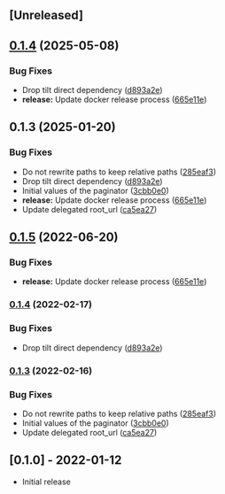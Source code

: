 ## [Unreleased]

## [0.1.4](https://github.com/pusewicz/statique/compare/v0.1.3...v0.1.4) (2025-05-08)


### Bug Fixes

* Drop tilt direct dependency ([d893a2e](https://github.com/pusewicz/statique/commit/d893a2e847e6317e6e7b80d1179ecd966e1bfc3a))
* **release:** Update docker release process ([665e11e](https://github.com/pusewicz/statique/commit/665e11e0a5b08ff94c5a96332961c98c3f5e5ce9))

## 0.1.3 (2025-01-20)


### Bug Fixes

* Do not rewrite paths to keep relative paths ([285eaf3](https://github.com/pusewicz/statique/commit/285eaf3446d7de2dba4fc3b55e7dd87b16092a04))
* Drop tilt direct dependency ([d893a2e](https://github.com/pusewicz/statique/commit/d893a2e847e6317e6e7b80d1179ecd966e1bfc3a))
* Initial values of the paginator ([3cbb0e0](https://github.com/pusewicz/statique/commit/3cbb0e0d680cae38e8cc65cde1299d0fca18a601))
* **release:** Update docker release process ([665e11e](https://github.com/pusewicz/statique/commit/665e11e0a5b08ff94c5a96332961c98c3f5e5ce9))
* Update delegated root_url ([ca5ea27](https://github.com/pusewicz/statique/commit/ca5ea273d9e636ed0481fa36fc298769a8697e95))

## [0.1.5](https://github.com/pusewicz/statique/compare/v0.1.4...v0.1.5) (2022-06-20)


### Bug Fixes

* **release:** Update docker release process ([665e11e](https://github.com/pusewicz/statique/commit/665e11e0a5b08ff94c5a96332961c98c3f5e5ce9))

### [0.1.4](https://github.com/pusewicz/statique/compare/v0.1.3...v0.1.4) (2022-02-17)


### Bug Fixes

* Drop tilt direct dependency ([d893a2e](https://github.com/pusewicz/statique/commit/d893a2e847e6317e6e7b80d1179ecd966e1bfc3a))

### [0.1.3](https://github.com/pusewicz/statique/compare/v0.1.1...v0.1.3) (2022-02-16)


### Bug Fixes

* Do not rewrite paths to keep relative paths ([285eaf3](https://github.com/pusewicz/statique/commit/285eaf3446d7de2dba4fc3b55e7dd87b16092a04))
* Initial values of the paginator ([3cbb0e0](https://github.com/pusewicz/statique/commit/3cbb0e0d680cae38e8cc65cde1299d0fca18a601))
* Update delegated root_url ([ca5ea27](https://github.com/pusewicz/statique/commit/ca5ea273d9e636ed0481fa36fc298769a8697e95))

## [0.1.0] - 2022-01-12

- Initial release

